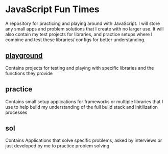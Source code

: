 # JavaScript Fun Times

A repository for practicing and playing around with JavaScript. I will store any small apps and problem solutions that I create with  no larger use. It will also contain my test projects for libraries, and practice setups where I combine and test these libraries/ configs for better understanding.

## [playground](play/)
  Contains projects for testing and playing with specific libraries and the functions they provide


## practice
  Contains small setup applications for frameworks or multiple libraries that I use to help build my understanding of the full build stack and initilization processes


## sol
  Contains Applications that solve specific problems, asked by interviews or just developed by me to practice problem solving
